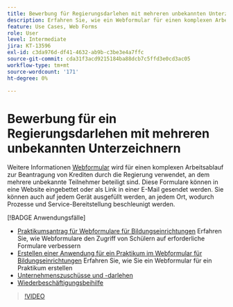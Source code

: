 ```yaml
---
title: Bewerbung für Regierungsdarlehen mit mehreren unbekannten Unterzeichnern
description: Erfahren Sie, wie ein Webformular für einen komplexen Arbeitsablauf für Bewerbungen mit öffentlichen Krediten verwendet wird, an dem mehrere unbekannte Teilnehmer beteiligt sind.
feature: Use Cases, Web Forms
role: User
level: Intermediate
jira: KT-13596
exl-id: c3da976d-df41-4632-ab9b-c3be3e4a7ffc
source-git-commit: cda31f3acd9215184ba88dcb7c5ffd3e0cd3ac05
workflow-type: tm+mt
source-wordcount: '171'
ht-degree: 0%

---
```


# Bewerbung für ein Regierungsdarlehen mit mehreren unbekannten Unterzeichnern

Weitere Informationen [Webformular](../sign-advanced-users/webform.md) wird für einen komplexen Arbeitsablauf zur Beantragung von Krediten durch die Regierung verwendet, an dem mehrere unbekannte Teilnehmer beteiligt sind. Diese Formulare können in eine Website eingebettet oder als Link in einer E-Mail gesendet werden. Sie können auch auf jedem Gerät ausgefüllt werden, an jedem Ort, wodurch Prozesse und Service-Bereitstellung beschleunigt werden.

[!BADGE Anwendungsfälle]

* [Praktikumsantrag für Webformulare für Bildungseinrichtungen](https://experienceleague.adobe.com/docs/document-cloud-learn/sign-learning-hub/expand/recipes/edu/usecase-edu-intern.html?lang=en)
Erfahren Sie, wie Webformulare den Zugriff von Schülern auf erforderliche Formulare verbessern
* [Erstellen einer Anwendung für ein Praktikum im Webformular für Bildungseinrichtungen](https://experienceleague.adobe.com/docs/document-cloud-learn/sign-learning-hub/expand/recipes/edu/usecase-edu-intern-create.html?lang=en)
Erfahren Sie, wie Sie ein Webformular für ein Praktikum erstellen
* [Unternehmenszuschüsse und -darlehen](https://experienceleague.adobe.com/docs/document-cloud-learn/sign-learning-hub/expand/recipes/gov/usecasegovgrants.html?lang=en)
* [Wiederbeschäftigungsbeihilfe](https://experienceleague.adobe.com/docs/document-cloud-learn/sign-learning-hub/expand/recipes/gov/usecasegovreemployment.html?lang=en)

>[!VIDEO](https://video.tv.adobe.com/v/3421619?quality=12&learn=on&hidetitle=true)
